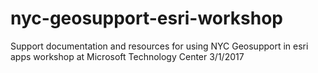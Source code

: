 # nyc-geosupport-esri-workshop
Support documentation and resources for using NYC Geosupport in esri apps workshop at Microsoft Technology Center 3/1/2017
